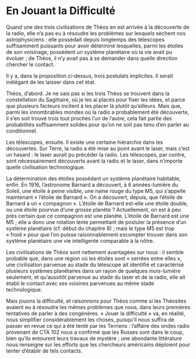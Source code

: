 # En Jouant la Difficulté

Quand une des trois civilisations de Théos en est arrivée à la découverte de la radio, elle n’a pas eu à résoudre les problèmes sur lesquels sèchent nos astrophysiciens : elle possédait depuis longtemps des télescopes suffisamment puissants pour avoir déterminé lesquelles, parmi les étoiles de son voisinage, possèdent un système planétaire où la vie avait pu évoluer ; de Théos, il n’y avait pas à se demander dans quelle direction chercher le contact.

<span id="e9782221228517_c11.xhtml#page-159"></span>

Il y a, dans la proposition ci-dessus, trois postulats implicites. Il serait inélégant de les laisser dans cet état.

Théos, d’abord. Je ne sais pas si les trois Théos se trouvent dans la constellation du Sagittaire, où je les ai placés pour fixer les idées, et parce que plusieurs facteurs incitent à les placer là plutôt qu’ailleurs. Mais que, parmi les innombrables mondes où la radio a probablement été découverte, il s’en soit trouvé trois tout proches l’un de l’autre, cela fait partie des probabilités suffisamment solides pour qu’on ne soit pas tenu d’en parler au conditionnel.

Les télescopes, ensuite. Il existe une certaine hiérarchie dans les découvertes. Sur Terre, la radio a été mise au point avant le laser, mais c’est un hasard : le laser aurait pu précéder la radio. Les télescopes, par contre, sont nécessairement découverts avant la radio et le laser, dans n’importe quelle civilisation technologique.

La détermination des étoiles possédant un système planétaire habitable, enfin. En 1916, l’astronome Barnard a découvert, à 6 années-lumière du Soleil, une étoile à peine visible, une naine rouge du type M5, qui s’appelle maintenant « l’étoile de Barnard ». On a découvert, depuis, que l’étoile de Barnard a un « compagnon ». L’étoile de Barnard est-elle une étoile double, ou une étoile pourvue d’une grosse planète ? Actuellement, on est à peu près certain que ce compagnon est une planète. L’étoile de Barnard est une M5 ; elle a donc une rotation lente permettant de postuler la présence d’un système planétaire (cf. début du chapitre 8) ; mais le type M5 est trop « froid » pour que l’on puisse raisonnablement escompter trouver dans son système planétaire une vie intelligente comparable à la nôtre.

Les civilisations de Théos sont nettement avantagées sur nous : il semble probable que, dans une région où les étoiles sont « serrées entre elles », une civilisation parvenue au stade du télescope ait identifié et caractérisé plusieurs systèmes planétaires dans un <span id="e9782221228517_c11.xhtml#page-160"></span>rayon de quelques *mois-lumière* seulement, et qu’aussitôt parvenue au stade du laser et de la radio, elle ait établi le contact avec ses voisines parvenues au même stade technologique.

Mais jouons la difficulté, et raisonnons pour Théos comme si les Théosites avaient eu à résoudre les mêmes problèmes que nous, dans leurs premières tentatives de parler à des congénères. « Jouer la difficulté » va, en réalité, nous simplifier considérablement les choses, puisqu’il nous suffira de passer en revue ce qui a été tenté par les Terriens : l’affaire des ondes radio provenant de CTA 102 nous a confirmé que les Russes sont dans le coup, bien qu’ils entourent leurs travaux de mystère ; une abondante littérature nous renseigne sur les efforts que les chercheurs américains déploient pour tenter d’établir de tels contacts.

<span id="e9782221228517_c11.xhtml#title54"></span>

